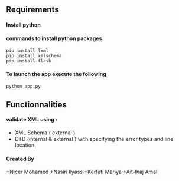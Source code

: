 ## Requirements
#### Install python 
#### commands to install python packages
    pip install lxml
    pip install xmlschema
    pip install flask


#### To launch the app execute the following  
    python app.py

##  Functionnalities

#### validate XML using :
  +  XML Schema ( external )
  +  DTD (internal  &  external )
  with specifying the error types and line location


 #### Created By
 +Nicer Mohamed
 +Nssiri Ilyass
 +Kerfati Mariya
 +Ait-lhaj Amal

